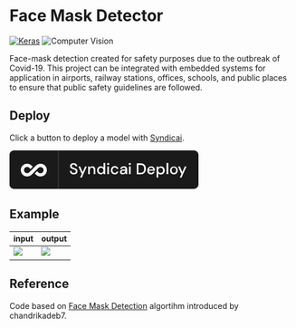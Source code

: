# Face Mask Detector
[![Keras](https://img.shields.io/badge/Framework-Keras-79FFE1)](https://keras.io/)
![Computer Vision](https://img.shields.io/badge/Type-Computer%20Vision-79FFE1)

Face-mask detection created for safety purposes due to the outbreak of Covid-19. This project can be integrated with embedded systems for application in airports, railway stations, offices, schools, and public places to ensure that public safety guidelines are followed.

## Deploy 
Click a button to deploy a model with [Syndicai](https://syndicai.co).

[![Syndicai-Deploy](https://raw.githubusercontent.com/syndicai/brand/main/button/deploy.svg)](https://app.syndicai.co/newModel?repository=https://github.com/syndicai/models/tree/master/keras/face_mask_detector)

## Example

| input | output |
| --- | --- |
| <img src="sample_data/input/input.jpg" width="410"> | <img src="sample_data/output/output.png" width="410"> |


## Reference
Code based on [Face Mask Detection](https://github.com/chandrikadeb7/Face-Mask-Detection) algortihm introduced by chandrikadeb7.
